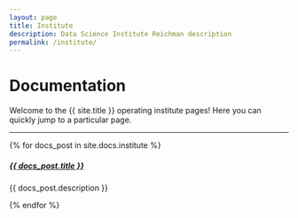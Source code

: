 ```yaml
---
layout: page
title: Institute
description: Data Science Institute Reichman description
permalink: /institute/
---
```


# Documentation

Welcome to the {{ site.title }} operating institute pages! Here you can quickly jump to a 
particular page.

<div class="section-index">
    <hr class="panel-line">
    {% for docs_post in site.docs.institute  %}        
    <div class="entry">
    <h5><a href="{{ docs_post.url | prepend: site.baseurl }}">{{ docs_post.title }}</a></h5>
    <p>{{ docs_post.description }}</p>
    </div>{% endfor %}
</div>
